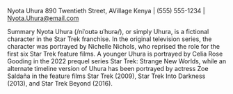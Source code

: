 Nyota Uhura
890 Twentieth Street, AVillage Kenya | (555) 555-1234 | Nyota.Uhura@email.com

Summary
Nyota Uhura (/niˈoʊtə ʊˈhʊrə/), or simply Uhura, is a fictional character in the Star Trek franchise. In the original television series, the character was portrayed by Nichelle Nichols, who reprised the role for the first six Star Trek feature films. A younger Uhura is portrayed by Celia Rose Gooding in the 2022 prequel series Star Trek: Strange New Worlds, while an alternate timeline version of Uhura has been portrayed by actress Zoe Saldaña in the feature films Star Trek (2009), Star Trek Into Darkness (2013), and Star Trek Beyond (2016).